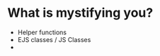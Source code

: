 # What is mystifying you?

- Helper functions
- EJS classes / JS Classes
-

<!-- req.params / req.body / req.query / req.potato -->
